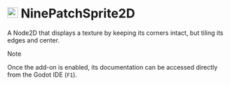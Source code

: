 # <img src="/.addons/nine_patch_sprite_2d/nine_patch_sprite_2d.svg" width="24px"> NinePatchSprite2D

A Node2D that displays a texture by keeping its corners intact, but tiling its edges and center.

> [!NOTE]
> Once the add-on is enabled, its documentation can be accessed directly from the Godot IDE (``F1``).
